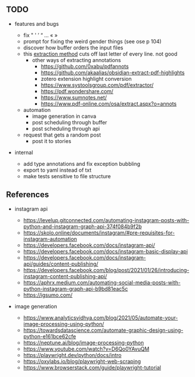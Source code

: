 ## TODO

-   features and bugs

    -   fix " ' ’ “ … « »
    -   prompt for fixing the weird gender things (see ose p 104)
    -   discover how buffer orders the input files
    -   this [extraction method](https://github.com/munach/obsidian-extract-pdf-annotations) cuts off last letter of every line. not good
        -   other ways of extracting annotations
            -   https://github.com/0xabu/pdfannots
            -   https://github.com/akaalias/obsidian-extract-pdf-highlights
            -   zotero extension highlight conversion
            -   https://www.systoolsgroup.com/pdf/extractor/
            -   https://pdf.wondershare.com/
            -   https://www.sumnotes.net/
            -   https://www.pdf-online.com/osa/extract.aspx?o=annots
    -   automation
        -   image generation in canva
        -   post scheduling through buffer
        -   post scheduling through api
    -   request that gets a random post
        -   post it to stories

-   internal
    -   add type annotations and fix exception bubbling
    -   export to yaml instead of txt
    -   make tests sensitive to file structure

## References

-   instagram api

    -   https://levelup.gitconnected.com/automating-instagram-posts-with-python-and-instagram-graph-api-374f084b9f2b
    -   https://skolo.online/documents/instagram/#pre-requisites-for-instagram-automation
    -   https://developers.facebook.com/docs/instagram-api/
    -   https://developers.facebook.com/docs/instagram-basic-display-api
    -   https://developers.facebook.com/docs/instagram-api/guides/content-publishing/
    -   https://developers.facebook.com/blog/post/2021/01/26/introducing-instagram-content-publishing-api/
    -   https://aphrx.medium.com/automating-social-media-posts-with-python-instagram-graph-api-b9bd81eac5c
    -   https://igsumo.com/

-   image generation
    -   https://www.analyticsvidhya.com/blog/2021/05/automate-your-image-processing-using-python/
    -   https://towardsdatascience.com/automate-graphic-design-using-python-e161bce62cfe
    -   https://neptune.ai/blog/image-processing-python
    -   https://www.youtube.com/watch?v=D6Qo0YAvuQM
    -   https://playwright.dev/python/docs/intro
    -   https://oxylabs.io/blog/playwright-web-scraping
    -   https://www.browserstack.com/guide/playwright-tutorial

